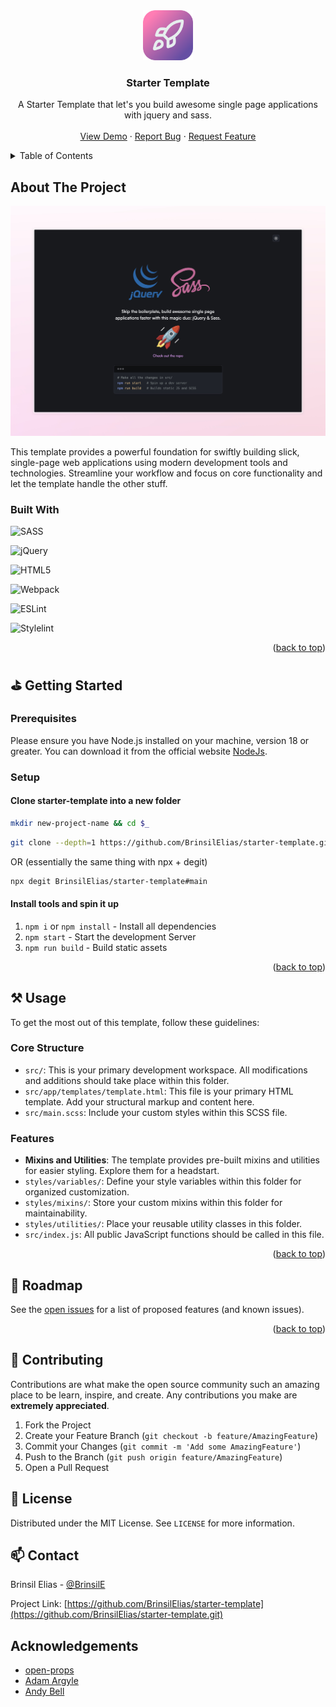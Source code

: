 <!-- PROJECT LOGO -->
<div align="center">
    <a href="https://github.com/BrinsilElias/starter-template">
        <img src="./src/assets/images/starter-template-ico.png" alt="Logo" width="80" height="80">
    </a>
    <h3 align="center">Starter Template</h3>
    <p align="center">
        A Starter Template that let's you build awesome single page applications with jquery and sass.
        <br />
        <br />
        <a href="https://webpack-starter-template.netlify.app/" target="_blank">View Demo</a>
        ·
        <a href="https://github.com/BrinsilElias/starter-template/issues">Report Bug</a>
        ·
        <a href="https://github.com/BrinsilElias/starter-template/issues">Request Feature</a>
    </p>
</div>

<!-- TABLE OF CONTENTS -->
<details>
    <summary>Table of Contents</summary>
    <ol>
        <li>
            <a href="#about-the-project">About The Project</a>
            <ul>
                <li><a href="#built-with">Built With</a></li>
            </ul>
        </li>
        <li>
            <a href="#getting-started">Getting Started</a>
            <ul>
                <li><a href="#prerequisites">Prerequisites</a></li>
                <li><a href="#setup">Installation</a></li>
            </ul>
        </li>
        <li><a href="#usage">Usage</a></li>
        <li><a href="#roadmap">Roadmap</a></li>
        <li><a href="#contributing">Contributing</a></li>
        <li><a href="#license">License</a></li>
        <li><a href="#contact">Contact</a></li>
        <li><a href="#acknowledgments">Acknowledgments</a></li>
    </ol>
</details>

<!-- ABOUT THE PROJECT -->
## About The Project

![Screenshot of Application](./src/assets/images/Starter%20Template.jpeg)

This template provides a powerful foundation for swiftly building slick, single-page web applications using modern development tools and technologies. Streamline your workflow and focus on core functionality and let the template handle the other stuff.

### Built With

![SASS](https://img.shields.io/badge/SASS-hotpink.svg?style=for-the-badge&logo=SASS&logoColor=white)

![jQuery](https://img.shields.io/badge/jquery-%230769AD.svg?style=for-the-badge&logo=jquery&logoColor=white)

![HTML5](https://img.shields.io/badge/html5-%23E34F26.svg?style=for-the-badge&logo=html5&logoColor=white)

![Webpack](https://img.shields.io/badge/webpack-%238DD6F9.svg?style=for-the-badge&logo=webpack&logoColor=black)

![ESLint](https://img.shields.io/badge/ESLint-4B3263?style=for-the-badge&logo=eslint&logoColor=white)

![Stylelint](https://img.shields.io/badge/stylelint-000?style=for-the-badge&logo=stylelint&logoColor=white)

<p align="right">(<a href="#readme-top">back to top</a>)</p>

<!-- GETTING STARTED -->
## ⛳ Getting Started

### Prerequisites

Please ensure you have Node.js installed on your machine, version 18 or greater. You can download it from the official website [NodeJs](https://nodejs.org/).

### Setup

#### Clone starter-template into a new folder
```sh
mkdir new-project-name && cd $_
```
```sh
git clone --depth=1 https://github.com/BrinsilElias/starter-template.git && rm -rf ./.git
```
OR (essentially the same thing with npx + degit)

```sh
npx degit BrinsilElias/starter-template#main
```

#### Install tools and spin it up
1. `npm i` or `npm install` - Install all dependencies
2. `npm start` - Start the development Server
3. `npm run build` - Build static assets

<p align="right">(<a href="#readme-top">back to top</a>)</p>

<!-- USAGE EXAMPLES -->
## ⚒️ Usage
To get the most out of this template, follow these guidelines:

### Core Structure
* `src/`: This is your primary development workspace. All modifications and additions should take place within this folder.
* `src/app/templates/template.html`: This file is your primary HTML template. Add your structural markup and content here.
* `src/main.scss`: Include your custom styles within this SCSS file.

### Features
* **Mixins and Utilities**: The template provides pre-built mixins and utilities for easier styling. Explore them for a headstart.
* `styles/variables/`: Define your style variables within this folder for organized customization.
* `styles/mixins/`: Store your custom mixins within this folder for maintainability.
* `styles/utilities/`: Place your reusable utility classes in this folder.
* `src/index.js`: All public JavaScript functions should be called in this file.

<p align="right">(<a href="#readme-top">back to top</a>)</p>

<!-- ROADMAP -->
## 🚧 Roadmap

See the [open issues](https://github.com/BrinsilElias/starter-template/issues) for a list of proposed features (and known issues).

<p align="right">(<a href="#readme-top">back to top</a>)</p>

<!-- CONTRIBUTING -->
## 🤝 Contributing

Contributions are what make the open source community such an amazing place to be learn, inspire, and create. Any contributions you make are **extremely appreciated**.

1. Fork the Project
2. Create your Feature Branch (`git checkout -b feature/AmazingFeature`)
3. Commit your Changes (`git commit -m 'Add some AmazingFeature'`)
4. Push to the Branch (`git push origin feature/AmazingFeature`)
5. Open a Pull Request

<!-- LICENSE -->
## 📝 License
Distributed under the MIT License. See `LICENSE` for more information.

<!-- CONTACT -->
## 📫 Contact

Brinsil Elias - [@BrinsilE](https://twitter.com/BrinsilE)

Project Link: [https://github.com/BrinsilElias/starter-template](https://github.com/BrinsilElias/starter-template.git)

<!-- ACKNOWLEDGEMENTS -->
## Acknowledgements
* [open-props](https://open-props.style)
* [Adam Argyle](https://github.com/argyleink)
* [Andy Bell](https://github.com/Andy-set-studio)
